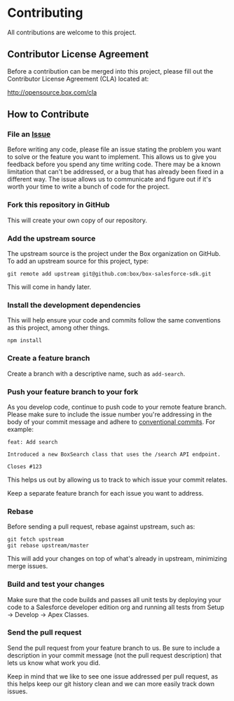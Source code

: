 # Contributing

All contributions are welcome to this project.

## Contributor License Agreement

Before a contribution can be merged into this project, please fill out the
Contributor License Agreement (CLA) located at:

http://opensource.box.com/cla

## How to Contribute

### File an [Issue](https://github.com/box/box-salesforce-sdk/issues/new)

Before writing any code, please file an issue stating the problem you want to solve or the feature you want to implement. This allows us to give you feedback before you spend any time writing code. There may be a known limitation that can't be addressed, or a bug that has already been fixed in a different way. The issue allows us to communicate and figure out if it's worth your time to write a bunch of code for the project.

### Fork this repository in GitHub

This will create your own copy of our repository.

### Add the upstream source

The upstream source is the project under the Box organization on GitHub. To add an upstream source for this project, type:

```
git remote add upstream git@github.com:box/box-salesforce-sdk.git
```

This will come in handy later.

### Install the development dependencies

This will help ensure your code and commits follow the same conventions as this project, among other things.

```
npm install
```

### Create a feature branch

Create a branch with a descriptive name, such as `add-search`.

### Push your feature branch to your fork

As you develop code, continue to push code to your remote feature branch. Please make sure to include the issue number you're addressing in the body of your commit message and adhere to [conventional commits](https://www.conventionalcommits.org/en/v1.0.0/). For example:

```
feat: Add search

Introduced a new BoxSearch class that uses the /search API endpoint.

Closes #123
```

This helps us out by allowing us to track to which issue your commit relates.

Keep a separate feature branch for each issue you want to address.

### Rebase

Before sending a pull request, rebase against upstream, such as:

```
git fetch upstream
git rebase upstream/master
```

This will add your changes on top of what's already in upstream, minimizing merge issues.

### Build and test your changes

Make sure that the code builds and passes all unit tests by deploying your code to a Salesforce developer edition org and running all tests from Setup -> Develop -> Apex Classes.

### Send the pull request

Send the pull request from your feature branch to us. Be sure to include a description in your commit message (not the pull request description) that lets us know what work you did.

Keep in mind that we like to see one issue addressed per pull request, as this helps keep our git history clean and we can more easily track down issues.
